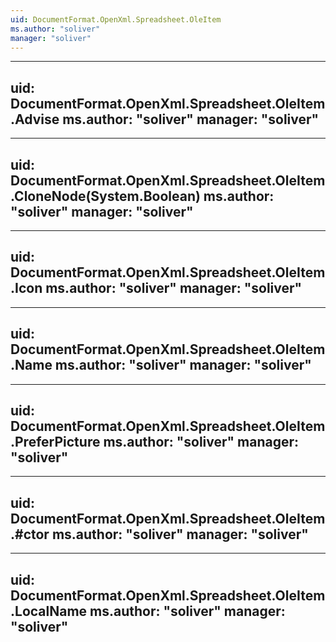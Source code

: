 ```yaml
---
uid: DocumentFormat.OpenXml.Spreadsheet.OleItem
ms.author: "soliver"
manager: "soliver"
---
```


---
uid: DocumentFormat.OpenXml.Spreadsheet.OleItem.Advise
ms.author: "soliver"
manager: "soliver"
---

---
uid: DocumentFormat.OpenXml.Spreadsheet.OleItem.CloneNode(System.Boolean)
ms.author: "soliver"
manager: "soliver"
---

---
uid: DocumentFormat.OpenXml.Spreadsheet.OleItem.Icon
ms.author: "soliver"
manager: "soliver"
---

---
uid: DocumentFormat.OpenXml.Spreadsheet.OleItem.Name
ms.author: "soliver"
manager: "soliver"
---

---
uid: DocumentFormat.OpenXml.Spreadsheet.OleItem.PreferPicture
ms.author: "soliver"
manager: "soliver"
---

---
uid: DocumentFormat.OpenXml.Spreadsheet.OleItem.#ctor
ms.author: "soliver"
manager: "soliver"
---

---
uid: DocumentFormat.OpenXml.Spreadsheet.OleItem.LocalName
ms.author: "soliver"
manager: "soliver"
---
